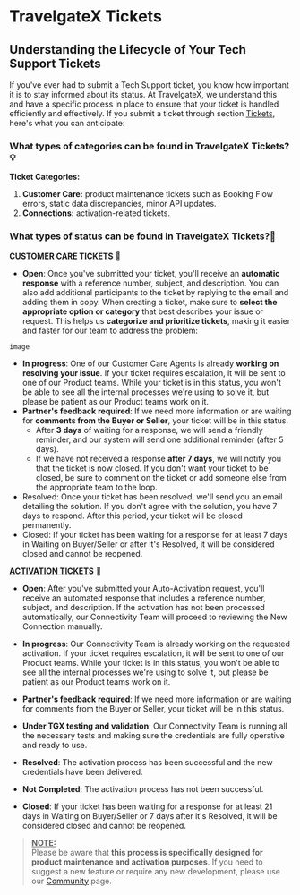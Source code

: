﻿---
sidebar_position: 1
---

# TravelgateX Tickets
## Understanding the Lifecycle of Your Tech Support Tickets

If you've ever had to submit a Tech Support ticket, you know how important it is to stay informed about its status. At TravelgateX, we understand this and have a specific process in place to ensure that your ticket is handled efficiently and effectively.  If you submit a ticket through section [Tickets](https://app.travelgatex.com/tickets), here's what you can anticipate:

### What types of categories can be found in TravelgateX Tickets?💡

**Ticket Categories:**
1. **Customer Care:** product maintenance tickets such as Booking Flow errors, static data discrepancies, minor API updates.
1. **Connections:** activation-related tickets.

### What types of status can be found in TravelgateX Tickets?🔎
**<ins>CUSTOMER CARE TICKETS</ins>** 💬

- **Open**: Once you've submitted your ticket, you'll receive an **automatic response** with a reference number, subject, and description. You can also add additional participants to the ticket by replying to the email and adding them in copy.
When creating a ticket, make sure to **select the appropriate option or category** that best describes your issue or request. This helps us **categorize and prioritize tickets**, making it easier and faster for our team to address the problem:

```
image
```

- **In progress**: One of our Customer Care Agents is already **working on resolving your issue**. If your ticket requires escalation, it will be sent to one of our Product teams. While your ticket is in this status, you won't be able to see all the internal processes we're using to solve it, but please be patient as our Product teams work on it.
- **Partner's feedback required**: If we need more information or are waiting for **comments from the Buyer or Seller**, your ticket will be in this status.	
  - After **3 days** of waiting for a response, we will send a friendly reminder, and our system will send one additional reminder (after 5 days). 
  - If we have not received a response **after 7 days**, we will notify you that the ticket is now closed. If you don't want your ticket to be closed, be sure to comment on the ticket or add someone else from the appropriate team to the loop.
- Resolved: Once your ticket has been resolved, we'll send you an email detailing the solution. If you don't agree with the solution, you have 7 days to respond. After this period, your ticket will be closed permanently.
- Closed: If your ticket has been waiting for a response for at least 7 days in Waiting on Buyer/Seller or after it's Resolved, it will be considered closed and cannot be reopened.

**<ins>ACTIVATION TICKETS</ins>** 🚀
- **Open**: After you've submitted your Auto-Activation request, you'll receive an automated response that includes a reference number, subject, and description. If the activation has not been processed automatically, our Connectivity Team will proceed to reviewing the New Connection manually.

- **In progress**: Our Connectivity Team is already working on the requested activation. If your ticket requires escalation, it will be sent to one of our Product teams. While your ticket is in this status, you won't be able to see all the internal processes we're using to solve it, but please be patient as our Product teams work on it.
- **Partner's feedback required**: If we need more information or are waiting for comments from the Buyer or Seller, your ticket will be in this status.
- **Under TGX testing and validation**: Our Connectivity Team is running all the necessary tests and making sure the credentials are fully operative and ready to use.
- **Resolved**: The activation process has been successful and the new credentials have been delivered.
- **Not Completed**: The activation process has not been successful.
- **Closed**: If your ticket has been waiting for a response for at least 21 days in Waiting on Buyer/Seller or 7 days after it's Resolved, it will be considered closed and cannot be reopened.


>**<ins>NOTE:</ins>**\
>Please be aware that **this process is specifically designed for product maintenance and activation purposes**. If you need to suggest a new feature or require any new development, please use our [Community](https://knowledge.travelgate.com/tgx-community) page.

